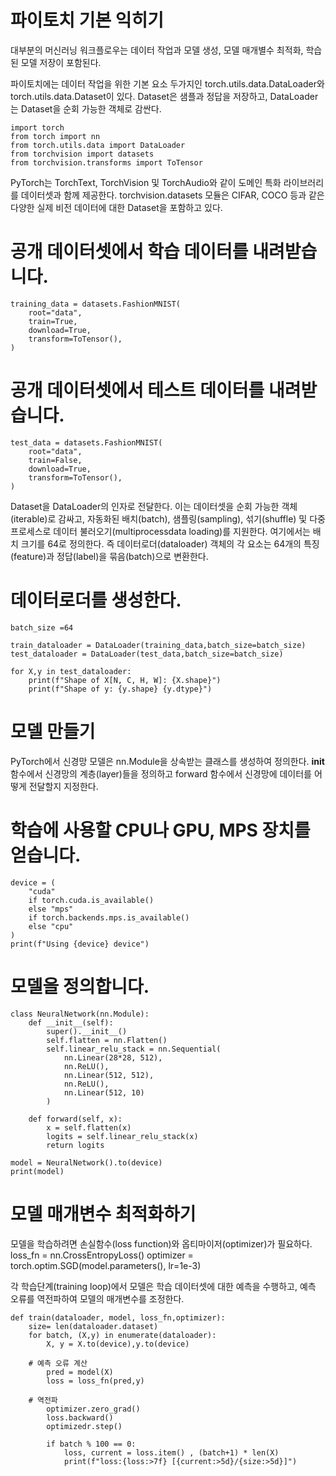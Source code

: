 # 파이토치 기본 익히기
대부분의 머신러닝 워크플로우는 데이터 작업과 모델 생성, 모델 매개별수 최적화, 학습된 모델 저장이 포함된다.

파이토치에는 데이터 작업을 위한 기본 요소 두가지인 torch.utils.data.DataLoader와 torch.utils.data.Dataset이 있다.
Dataset은 샘플과 정답을 저장하고, DataLoader는 Dataset을 순회 가능한 객체로 감싼다.

    import torch
    from torch import nn
    from torch.utils.data import DataLoader
    from torchvision import datasets
    from torchvision.transforms import ToTensor

PyTorch는 TorchText, TorchVision 및 TorchAudio와 같이 도메인 특화 라이브러리를 데이터셋과 함께 제공한다.
torchvision.datasets 모듈은 CIFAR, COCO 등과 같은 다양한 실제 비전 데이터에 대한 Dataset을 포함하고 있다.

# 공개 데이터셋에서 학습 데이터를 내려받습니다.
    training_data = datasets.FashionMNIST(
        root="data",
        train=True,
        download=True,
        transform=ToTensor(),
    )

# 공개 데이터셋에서 테스트 데이터를 내려받습니다.
    test_data = datasets.FashionMNIST(
        root="data",
        train=False,
        download=True,
        transform=ToTensor(),
    )

Dataset을 DataLoader의 인자로 전달한다. 이는 데이터셋을 순회 가능한 객체(iterable)로 감싸고, 자동화된 배치(batch), 샘플링(sampling), 섞기(shuffle) 및 다중 프로세스로 데이터 불러오기(multiprocessdata loading)를 지원한다.
여기에서는 배치 크기를 64로 정의한다. 즉 데이터로더(dataloader) 객체의  각 요소는 64개의 특징(feature)과 정답(label)을 묶음(batch)으로 변환한다.

# 데이터로더를 생성한다.

    batch_size =64

    train_dataloader = DataLoader(training_data,batch_size=batch_size)
    test_dataloader = DataLoader(test_data,batch_size=batch_size)

    for X,y in test_dataloader:
        print(f"Shape of X[N, C, H, W]: {X.shape}")
        print(f"Shape of y: {y.shape} {y.dtype}")

# 모델 만들기
PyTorch에서 신경망 모델은 nn.Module을 상속받는 클래스를 생성하여 정의한다. __init__ 함수에서 신경망의 계층(layer)들을 정의하고 forward 함수에서 신경망에 데이터를 어떻게 전달할지 지정한다.
# 학습에 사용할 CPU나 GPU, MPS 장치를 얻습니다.
    device = (
        "cuda"
        if torch.cuda.is_available()
        else "mps"
        if torch.backends.mps.is_available()
        else "cpu"
    )
    print(f"Using {device} device")

# 모델을 정의합니다.
    class NeuralNetwork(nn.Module):
        def __init__(self):
            super().__init__()
            self.flatten = nn.Flatten()
            self.linear_relu_stack = nn.Sequential(
                nn.Linear(28*28, 512),
                nn.ReLU(),
                nn.Linear(512, 512),
                nn.ReLU(),
                nn.Linear(512, 10)
            )

        def forward(self, x):
            x = self.flatten(x)
            logits = self.linear_relu_stack(x)
            return logits

    model = NeuralNetwork().to(device)
    print(model)

# 모델 매개변수 최적화하기
모델을 학습하려면 손실함수(loss function)와 옵티마이저(optimizer)가 필요하다.
    loss_fn = nn.CrossEntropyLoss()
    optimizer = torch.optim.SGD(model.parameters(), lr=1e-3)

각 학습단계(training loop)에서 모델은 학습 데이터셋에 대한 예측을 수행하고, 예측 오류를 역전파하여 모델의 매개변수를 조정한다.

    def train(dataloader, model, loss_fn,optimizer):
        size= len(dataloader.dataset)
        for batch, (X,y) in enumerate(dataloader):
            X, y = X.to(device),y.to(device)
        
        # 예측 오류 계산
            pred = model(X)
            loss = loss_fn(pred,y)
        
        # 역전파
            optimizer.zero_grad()
            loss.backward()
            optimizedr.step()
        
            if batch % 100 == 0:
                loss, current = loss.item() , (batch+1) * len(X)
                print(f"loss:{loss:>7f} [{current:>5d}/{size:>5d}]")
